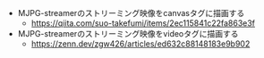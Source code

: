 

- MJPG-streamerのストリーミング映像をcanvasタグに描画する
  - https://qiita.com/suo-takefumi/items/2ec115841c22fa863e3f
- MJPG-streamerのストリーミング映像をvideoタグに描画する
  - https://zenn.dev/zgw426/articles/ed632c88148183e9b902

